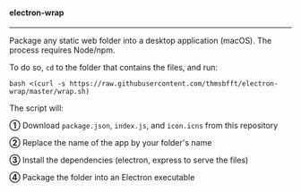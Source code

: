 #### electron-wrap

---

Package any static web folder into a desktop application (macOS). The process requires Node/npm.

To do so, `cd` to the folder that contains the files, and run:

```
bash <(curl -s https://raw.githubusercontent.com/thmsbfft/electron-wrap/master/wrap.sh)
```

The script will:

**➀** Download `package.json`, `index.js`, and `icon.icns` from this repository

**➁** Replace the name of the app by your folder's name

**➂** Install the dependencies (electron, express to serve the files)

**➃** Package the folder into an Electron executable
